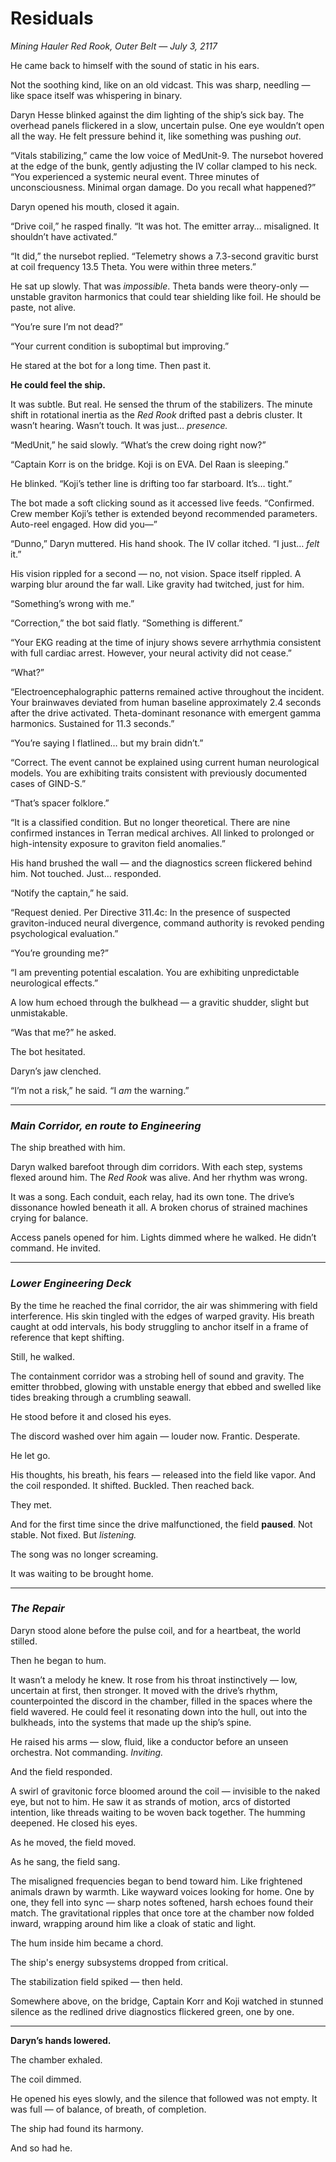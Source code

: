 # Residuals

*Mining Hauler Red Rook, Outer Belt — July 3, 2117*

He came back to himself with the sound of static in his ears.

Not the soothing kind, like on an old vidcast. This was sharp, needling — like space itself was whispering in binary.

Daryn Hesse blinked against the dim lighting of the ship’s sick bay. The overhead panels flickered in a slow, uncertain pulse. One eye wouldn’t open all the way. He felt pressure behind it, like something was pushing *out*.

“Vitals stabilizing,” came the low voice of MedUnit-9. The nursebot hovered at the edge of the bunk, gently adjusting the IV collar clamped to his neck. “You experienced a systemic neural event. Three minutes of unconsciousness. Minimal organ damage. Do you recall what happened?”

Daryn opened his mouth, closed it again.

“Drive coil,” he rasped finally. “It was hot. The emitter array… misaligned. It shouldn’t have activated.”

“It did,” the nursebot replied. “Telemetry shows a 7.3-second gravitic burst at coil frequency 13.5 Theta. You were within three meters.”

He sat up slowly. That was *impossible*. Theta bands were theory-only — unstable graviton harmonics that could tear shielding like foil. He should be paste, not alive.

“You’re sure I’m not dead?”

“Your current condition is suboptimal but improving.”

He stared at the bot for a long time. Then past it.

**He could feel the ship.**

It was subtle. But real. He sensed the thrum of the stabilizers. The minute shift in rotational inertia as the *Red Rook* drifted past a debris cluster. It wasn’t hearing. Wasn’t touch. It was just… *presence.*

“MedUnit,” he said slowly. “What’s the crew doing right now?”

“Captain Korr is on the bridge. Koji is on EVA. Del Raan is sleeping.”

He blinked. “Koji’s tether line is drifting too far starboard. It’s… tight.”

The bot made a soft clicking sound as it accessed live feeds. “Confirmed. Crew member Koji’s tether is extended beyond recommended parameters. Auto-reel engaged. How did you—”

“Dunno,” Daryn muttered. His hand shook. The IV collar itched. “I just… *felt* it.”

His vision rippled for a second — no, not vision. Space itself rippled. A warping blur around the far wall. Like gravity had twitched, just for him.

“Something’s wrong with me.”

“Correction,” the bot said flatly. “Something is different.”

“Your EKG reading at the time of injury shows severe arrhythmia consistent with full cardiac arrest. However, your neural activity did not cease.”

“What?”

“Electroencephalographic patterns remained active throughout the incident. Your brainwaves deviated from human baseline approximately 2.4 seconds after the drive activated. Theta-dominant resonance with emergent gamma harmonics. Sustained for 11.3 seconds.”

“You’re saying I flatlined… but my brain didn’t.”

“Correct. The event cannot be explained using current human neurological models. You are exhibiting traits consistent with previously documented cases of GIND-S.”

“That’s spacer folklore.”

“It is a classified condition. But no longer theoretical. There are nine confirmed instances in Terran medical archives. All linked to prolonged or high-intensity exposure to graviton field anomalies.”

His hand brushed the wall — and the diagnostics screen flickered behind him. Not touched. Just… responded.

“Notify the captain,” he said.

“Request denied. Per Directive 311.4c: In the presence of suspected graviton-induced neural divergence, command authority is revoked pending psychological evaluation.”

“You’re grounding me?”

“I am preventing potential escalation. You are exhibiting unpredictable neurological effects.”

A low hum echoed through the bulkhead — a gravitic shudder, slight but unmistakable.

“Was that me?” he asked.

The bot hesitated.

Daryn’s jaw clenched.

“I’m not a risk,” he said. “I *am* the warning.”

---

### *Main Corridor, en route to Engineering*

The ship breathed with him.

Daryn walked barefoot through dim corridors. With each step, systems flexed around him. The *Red Rook* was alive. And her rhythm was wrong.

It was a song. Each conduit, each relay, had its own tone. The drive’s dissonance howled beneath it all. A broken chorus of strained machines crying for balance.

Access panels opened for him. Lights dimmed where he walked. He didn’t command. He invited.

---

### *Lower Engineering Deck*

By the time he reached the final corridor, the air was shimmering with field interference. His skin tingled with the edges of warped gravity. His breath caught at odd intervals, his body struggling to anchor itself in a frame of reference that kept shifting.

Still, he walked.

The containment corridor was a strobing hell of sound and gravity. The emitter throbbed, glowing with unstable energy that ebbed and swelled like tides breaking through a crumbling seawall.

He stood before it and closed his eyes.

The discord washed over him again — louder now. Frantic. Desperate.

He let go.

His thoughts, his breath, his fears — released into the field like vapor. And the coil responded. It shifted. Buckled. Then reached back.

They met.

And for the first time since the drive malfunctioned, the field **paused**. Not stable. Not fixed. But *listening.*

The song was no longer screaming.

It was waiting to be brought home.

---

### *The Repair*

Daryn stood alone before the pulse coil, and for a heartbeat, the world stilled.

Then he began to hum.

It wasn’t a melody he knew. It rose from his throat instinctively — low, uncertain at first, then stronger. It moved with the drive’s rhythm, counterpointed the discord in the chamber, filled in the spaces where the field wavered. He could feel it resonating down into the hull, out into the bulkheads, into the systems that made up the ship’s spine.

He raised his arms — slow, fluid, like a conductor before an unseen orchestra. Not commanding. *Inviting.*

And the field responded.

A swirl of gravitonic force bloomed around the coil — invisible to the naked eye, but not to him. He saw it as strands of motion, arcs of distorted intention, like threads waiting to be woven back together. The humming deepened. He closed his eyes.

As he moved, the field moved.

As he sang, the field sang.

The misaligned frequencies began to bend toward him. Like frightened animals drawn by warmth. Like wayward voices looking for home. One by one, they fell into sync — sharp notes softened, harsh echoes found their match. The gravitational ripples that once tore at the chamber now folded inward, wrapping around him like a cloak of static and light.

The hum inside him became a chord.

The ship's energy subsystems dropped from critical.

The stabilization field spiked — then held.

Somewhere above, on the bridge, Captain Korr and Koji watched in stunned silence as the redlined drive diagnostics flickered green, one by one.

---

**Daryn’s hands lowered.**

The chamber exhaled.

The coil dimmed.

He opened his eyes slowly, and the silence that followed was not empty. It was full — of balance, of breath, of completion.

The ship had found its harmony.

And so had he.

